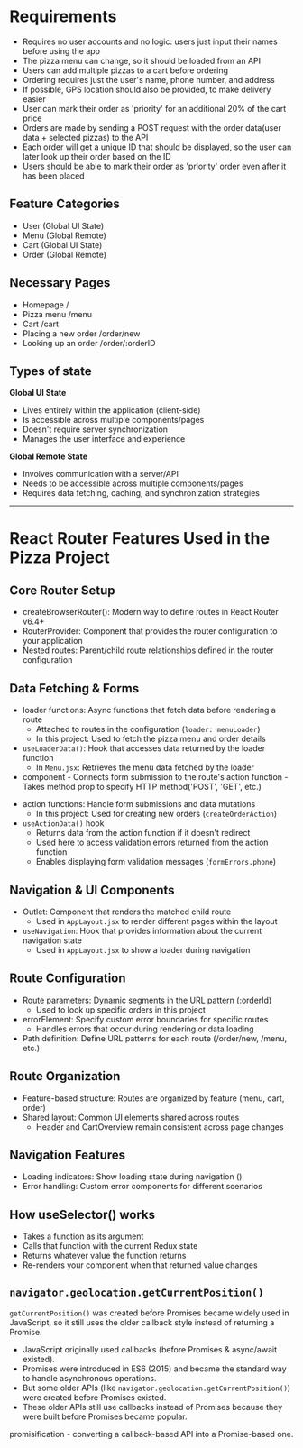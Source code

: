 # Requirements

- Requires no user accounts and no logic: users just input their names before using the app
- The pizza menu can change, so it should be loaded from an API
- Users can add multiple pizzas to a cart before ordering
- Ordering requires just the user's name, phone number, and address
- If possible, GPS location should also be provided, to make delivery easier
- User can mark their order as 'priority' for an additional 20% of the cart price
- Orders are made by sending a POST request with the order data(user data + selected pizzas) to the API
- Each order will get a unique ID that should be displayed, so the user can later look up their order based on the ID
- Users should be able to mark their order as 'priority' order even after it has been placed

## Feature Categories

- User (Global UI State)
- Menu (Global Remote)
- Cart (Global UI State)
- Order (Global Remote)

## Necessary Pages

- Homepage /
- Pizza menu /menu
- Cart /cart
- Placing a new order /order/new
- Looking up an order /order/:orderID

## Types of state

**Global UI State**

- Lives entirely within the application (client-side)
- Is accessible across multiple components/pages
- Doesn't require server synchronization
- Manages the user interface and experience

**Global Remote State**

- Involves communication with a server/API
- Needs to be accessible across multiple components/pages
- Requires data fetching, caching, and synchronization strategies

---

# React Router Features Used in the Pizza Project

## Core Router Setup

- createBrowserRouter(): Modern way to define routes in React Router v6.4+
- RouterProvider: Component that provides the router configuration to your application
- Nested routes: Parent/child route relationships defined in the router configuration

## Data Fetching & Forms

- loader functions: Async functions that fetch data before rendering a route
  - Attached to routes in the configuration (`loader: menuLoader`)
  - In this project: Used to fetch the pizza menu and order details
- `useLoaderData()`: Hook that accesses data returned by the loader function
  - In `Menu.jsx`: Retrieves the menu data fetched by the loader
- <Form> component
  - Connects form submission to the route's action function
  - Takes method prop to specify HTTP method('POST', 'GET', etc.)
- action functions: Handle form submissions and data mutations
  - In this project: Used for creating new orders (`createOrderAction`)
- `useActionData()` hook
  - Returns data from the action function if it doesn't redirect
  - Used here to access validation errors returned from the action function
  - Enables displaying form validation messages (`formErrors.phone`)

## Navigation & UI Components

- Outlet: Component that renders the matched child route
  - Used in `AppLayout.jsx` to render different pages within the layout
- `useNavigation`: Hook that provides information about the current navigation state
  - Used in `AppLayout.jsx` to show a loader during navigation

## Route Configuration

- Route parameters: Dynamic segments in the URL pattern (:orderId)
  - Used to look up specific orders in this project
- errorElement: Specify custom error boundaries for specific routes
  - Handles errors that occur during rendering or data loading
- Path definition: Define URL patterns for each route (/order/new, /menu, etc.)

## Route Organization

- Feature-based structure: Routes are organized by feature (menu, cart, order)
- Shared layout: Common UI elements shared across routes
  - Header and CartOverview remain consistent across page changes

## Navigation Features

- Loading indicators: Show loading state during navigation (<Loader />)
- Error handling: Custom error components for different scenarios

## How useSelector() works

- Takes a function as its argument
- Calls that function with the current Redux state
- Returns whatever value the function returns
- Re-renders your component when that returned value changes

## `navigator.geolocation.getCurrentPosition()`

`getCurrentPosition()` was created before Promises became widely used in JavaScript, so it still uses the older callback style instead of returning a Promise.

- JavaScript originally used callbacks (before Promises & async/await existed).
- Promises were introduced in ES6 (2015) and became the standard way to handle asynchronous operations.
- But some older APIs (like `navigator.geolocation.getCurrentPosition()`) were created before Promises existed.
- These older APIs still use callbacks instead of Promises because they were built before Promises became popular.

promisification - converting a callback-based API into a Promise-based one.
